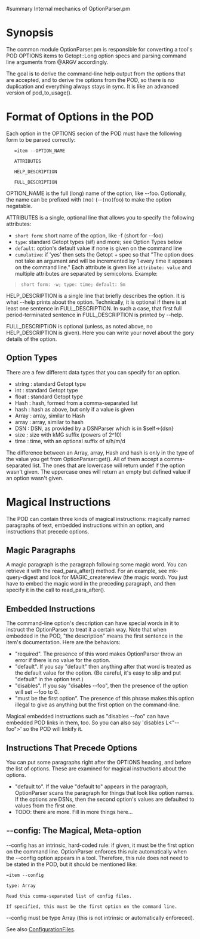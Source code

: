 ﻿#summary Internal mechanics of OptionParser.pm

# Synopsis #

The common module OptionParser.pm is responsible for converting a tool's POD OPTIONS items to Getopt::Long option specs and parsing command line arguments from @ARGV accordingly.

The goal is to derive the command-line help output from the options that are accepted, and to derive the options from the POD, so there is no duplication and everything always stays in sync.  It is like an advanced version of pod\_to\_usage().

# Format of Options in the POD #

Each option in the OPTIONS secion of the POD must have the following form to be parsed correctly:
```
   =item --OPTION_NAME

   ATTRIBUTES

   HELP_DESCRIPTION

   FULL_DESCRIPTION
```

OPTION\_NAME is the full (long) name of the option, like --foo. Optionally, the name can be prefixed with `[`no`]` (--`[`no`]`foo) to make the option negatable.

ATTRIBUTES is a single, optional line that allows you to specify the following attributes:
  * `short form`: short name of the option, like -f (short for --foo)
  * `type`:       standard Getopt types (sif) and more; see Option Types below
  * `default`:    option's default value if none is given on the command line
  * `cumulative`: if 'yes' then sets the Getopt + spec so that "The option does not take an argument and will be incremented by 1 every time it appears on the command line."
Each attribute is given like `attribute: value` and multiple attributes are separated by semicolons. Example:
> `short form: -w; type: time; default: 5m`

HELP\_DESCRIPTION is a single line that briefly describes the option. It is what --help prints about the option. Technically, it is optional if there is at least one sentence in FULL\_DESCRIPTION. In such a case, that first full period-terminated sentence in FULL\_DESCRIPTION is printed by --help.

FULL\_DESCRIPTION is optional (unless, as noted above, no HELP\_DESCRIPTION is given). Here you can write your novel about the gory details of the option.

## Option Types ##

There are a few different data types that you can specify for an option.

  * string : standard Getopt type
  * int    : standard Getopt type
  * float  : standard Getopt type
  * Hash   : hash, formed from a comma-separated list
  * hash   : hash as above, but only if a value is given
  * Array  : array, similar to Hash
  * array  : array, similar to hash
  * DSN    : DSN, as provided by a DSNParser which is in $self->{dsn}
  * size   : size with kMG suffix (powers of 2^10)
  * time   : time, with an optional suffix of s/h/m/d

The difference between an Array, array, Hash and hash is only in the type of the value you get from OptionParser::get().  All of them accept a comma-separated list.  The ones that are lowercase will return undef if the option wasn't given.  The uppercase ones will return an empty but defined value if an option wasn't given.

# Magical Instructions #

The POD can contain three kinds of magical instructions: magically named paragraphs of text, embedded instructions within an option, and instructions that precede options.

## Magic Paragraphs ##

A magic paragraph is the paragraph following some magic word.  You can retrieve it with the read\_para\_after() method.  For an example, see mk-query-digest and look for MAGIC\_createreview (the magic word).  You just have to embed the magic word in the preceding paragraph, and then specify it in the call to read\_para\_after().

## Embedded Instructions ##

The command-line option's description can have special words in it to instruct the OptionParser to treat it a certain way.  Note that when embedded in the POD, "the description" means the first sentence in the item's documentation.  Here are the behaviors:

  * "required".  The presence of this word makes OptionParser throw an error if there is no value for the option.
  * "default".  If you say "default" then anything after that word is treated as the default value for the option.  (Be careful, it's easy to slip and put "default" in the option text.)
  * "disables".  If you say "disables --foo", then the presence of the option will set --foo to 0.
  * "must be the first option".  The presence of this phrase makes this option illegal to give as anything but the first option on the command-line.

Magical embedded instructions such as "disables --foo" can have embedded POD links in them, too.  So you can also say 'disables L<"--foo">' so the POD will linkify it.

## Instructions That Precede Options ##

You can put some paragraphs right after the OPTIONS heading, and before the list of options.  These are examined for magical instructions about the options.

  * "default to".  If the value "default to" appears in the paragraph, OptionParser scans the paragraph for things that look like option names.  If the options are DSNs, then the second option's values are defaulted to values from the first one.
  * TODO: there are more.  Fill in more things here...

## --config: The Magical, Meta-option ##

--config has an intrinsic, hard-coded rule: if given, it must be the first option on the command line. OptionParser enforces this rule automatically when the --config option appears in a tool. Therefore, this rule does not need to be stated in the POD, but it should be mentioned like:
```
=item --config

type: Array

Read this comma-separated list of config files.

If specified, this must be the first option on the command line.
```

--config must be type Array (this is not intrinsic or automatically enforeced).

See also [ConfigurationFiles](ConfigurationFiles.md).